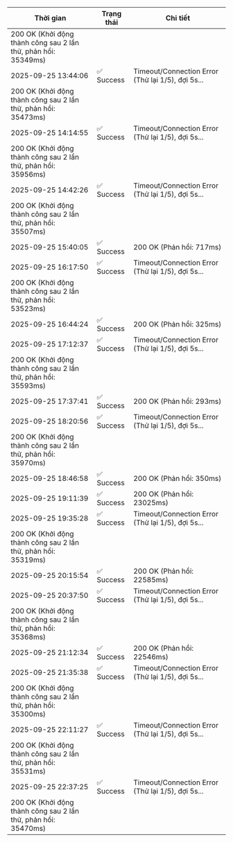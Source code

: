 | Thời gian | Trạng thái | Chi tiết |
|---|---|---|
200 OK (Khởi động thành công sau 2 lần thử, phản hồi: 35349ms) |
| 2025-09-25 13:44:06 | ✅ Success | Timeout/Connection Error (Thử lại 1/5), đợi 5s...
200 OK (Khởi động thành công sau 2 lần thử, phản hồi: 35473ms) |
| 2025-09-25 14:14:55 | ✅ Success | Timeout/Connection Error (Thử lại 1/5), đợi 5s...
200 OK (Khởi động thành công sau 2 lần thử, phản hồi: 35956ms) |
| 2025-09-25 14:42:26 | ✅ Success | Timeout/Connection Error (Thử lại 1/5), đợi 5s...
200 OK (Khởi động thành công sau 2 lần thử, phản hồi: 35507ms) |
| 2025-09-25 15:40:05 | ✅ Success | 200 OK (Phản hồi: 717ms) |
| 2025-09-25 16:17:50 | ✅ Success | Timeout/Connection Error (Thử lại 1/5), đợi 5s...
200 OK (Khởi động thành công sau 2 lần thử, phản hồi: 53523ms) |
| 2025-09-25 16:44:24 | ✅ Success | 200 OK (Phản hồi: 325ms) |
| 2025-09-25 17:12:37 | ✅ Success | Timeout/Connection Error (Thử lại 1/5), đợi 5s...
200 OK (Khởi động thành công sau 2 lần thử, phản hồi: 35593ms) |
| 2025-09-25 17:37:41 | ✅ Success | 200 OK (Phản hồi: 293ms) |
| 2025-09-25 18:20:56 | ✅ Success | Timeout/Connection Error (Thử lại 1/5), đợi 5s...
200 OK (Khởi động thành công sau 2 lần thử, phản hồi: 35970ms) |
| 2025-09-25 18:46:58 | ✅ Success | 200 OK (Phản hồi: 350ms) |
| 2025-09-25 19:11:39 | ✅ Success | 200 OK (Phản hồi: 23025ms) |
| 2025-09-25 19:35:28 | ✅ Success | Timeout/Connection Error (Thử lại 1/5), đợi 5s...
200 OK (Khởi động thành công sau 2 lần thử, phản hồi: 35319ms) |
| 2025-09-25 20:15:54 | ✅ Success | 200 OK (Phản hồi: 22585ms) |
| 2025-09-25 20:37:50 | ✅ Success | Timeout/Connection Error (Thử lại 1/5), đợi 5s...
200 OK (Khởi động thành công sau 2 lần thử, phản hồi: 35368ms) |
| 2025-09-25 21:12:34 | ✅ Success | 200 OK (Phản hồi: 22546ms) |
| 2025-09-25 21:35:38 | ✅ Success | Timeout/Connection Error (Thử lại 1/5), đợi 5s...
200 OK (Khởi động thành công sau 2 lần thử, phản hồi: 35300ms) |
| 2025-09-25 22:11:27 | ✅ Success | Timeout/Connection Error (Thử lại 1/5), đợi 5s...
200 OK (Khởi động thành công sau 2 lần thử, phản hồi: 35531ms) |
| 2025-09-25 22:37:25 | ✅ Success | Timeout/Connection Error (Thử lại 1/5), đợi 5s...
200 OK (Khởi động thành công sau 2 lần thử, phản hồi: 35470ms) |
